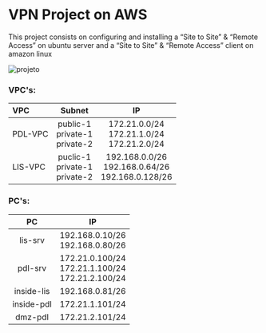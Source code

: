 # VPN Project on AWS

This project consists on configuring and installing a “Site to Site” & “Remote Access” on ubuntu server and a “Site to Site” & “Remote Access” client on amazon linux 


![projeto](https://user-images.githubusercontent.com/114146685/229098640-73d59b25-d4aa-490c-8496-a0c42026f42b.png)

### VPC's:
| VPC       | Subnet                                 | IP                                                        | 
|:----------|:--------------------------------------:|:---------------------------------------------------------:|
| PDL-VPC   | public-1 <br> private-1 <br> private-2 | 172.21.0.0/24 <br> 172.21.1.0/24 <br> 172.21.2.0/24       |
| LIS-VPC   | puclic-1 <br> private-1 <br> private-2 | 192.168.0.0/26 <br> 192.168.0.64/26 <br> 192.168.0.128/26 |

### PC's:
| PC         | IP                                                        |  
|:----------:|:---------------------------------------------------------:|
| lis-srv    | 192.168.0.10/26 <br> 192.168.0.80/26                      |
| pdl-srv    | 172.21.0.100/24 <br> 172.21.1.100/24 <br> 172.21.2.100/24 |
| inside-lis | 192.168.0.81/26                                           | 
| inside-pdl | 172.21.1.101/24                                           |
| dmz-pdl    | 172.21.2.101/24                                           |
